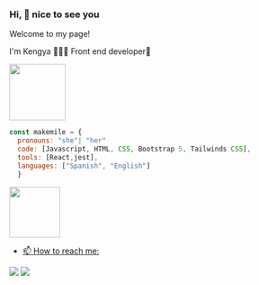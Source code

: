 ### Hi, 👋 nice to see you 

Welcome to my page!

I'm Kengya 👩🏻‍💻 Front end developer💛

<img src="https://github.com/makemile/makemile/assets/83560300/6db17a06-ebe6-409c-8297-518b8aaf0a1e" width="100" height="100" />

```Javascript
const makemile = {
  pronouns: "she"| "her"
  code: [Javascript, HTML, CSS, Bootstrap 5, Tailwinds CSS], 
  tools: [React,jest],
  languages: ["Spanish", "English"]
  }
```
<a href="https://www.credly.com/badges/55572276-3869-4d9f-889e-06306c73b93b" target="_blank"><img width="90" height="90" src="https://user-images.githubusercontent.com/55572276-3869-4d9f-889e-06306c73b93b.png">

- 📫 How to reach me:
 <div>
 <a href = "mkengya@gmail.com" target="_blank"><img src="https://img.shields.io/badge/Gmail-D14836?style=for-the-badge&logo=gmail&logoColor=white" target="_blank"></a>
  <a href="https://www.linkedin.com/in/kengyamoncada/" target="_blank"><img src="https://img.shields.io/badge/LinkedIn-0077B5?style=for-the-badge&logo=linkedin&logoColor=white" target="_blank"></a> 
  </div>
 <br>


<!--
**makemile/makemile** is a ✨ _special_ ✨ repository because its `README.md` (this file) appears on your GitHub profile.

- 💬 Ask me about:
